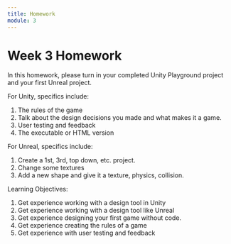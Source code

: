 ```yaml
---
title: Homework
module: 3
---
```


# Week 3 Homework

In this homework, please turn in your completed Unity Playground project and your first Unreal project.

For Unity, specifics include:

1. The rules of the game
2. Talk about the design decisions you made and what makes it a game.
3. User testing and feedback
3. The executable or HTML version

For Unreal, specifics include:

1. Create a 1st, 3rd, top down, etc. project.
2. Change some textures
3. Add a new shape and give it a texture, physics, collision.

Learning Objectives:

1. Get experience working with a design tool in Unity
2. Get experience working with a design tool like Unreal
3. Get experience designing your first game without code.
4. Get experience creating the rules of a game
5. Get experience with user testing and feedback

